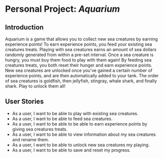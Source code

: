 # Personal Project: *Aquarium*

## Introduction

Aquarium is a game that allows you to collect new sea creatures by earning experience points! To earn experience points,
you feed your existing sea creatures treats. Playing with sea creatures earns an amount of sea dollars randomly 
generated from within a pre-set interval. Once a sea creature is hungry, you must buy them food to play with them again!
By feeding sea creatures treats, you both reset their hunger and earn experience points. New sea creatures are unlocked
once you've gained a certain number of experience points, and are then automatically added to your tank. The order of
sea creatures is goldfish, then jellyfish, stingray, whale shark, and finally shark. Play to unlock them all!

## User Stories

- As a user, I want to be able to play with existing sea creatures.
- As a user, I want to be able to feed sea creatures.
- As a user, I want to be able to be able to earn experience points by giving sea creatures treats.
- As a user, I want to be able to view information about my sea creatures and rename them.
- As a user, I want to be able to unlock new sea creatures my playing.
- As a user, I want to be able to save and reset my progress.